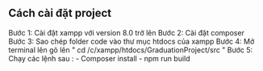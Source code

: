 ## Cách cài đặt project

Bước 1: Cài đặt xampp với version 8.0 trở lên
Bước 2: Cài đặt composer
Bước 3: Sao chép folder code vào thư mục htdocs của xampp
Bước 4: Mở terminal lên gõ lên " cd /c/xampp/htdocs/GraduationProject/src "
Bước 5: Chạy các lệnh sau :
        - Composer install
        - npm run build
